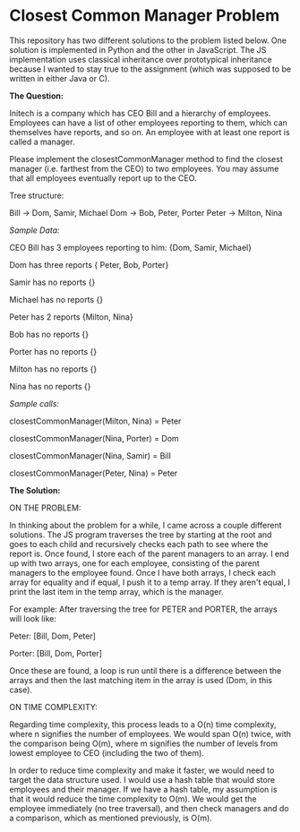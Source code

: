 Closest Common Manager Problem
======================

This repository has two different solutions to the problem listed below. One solution is implemented in Python
and the other in JavaScript. The JS implementation uses classical inheritance over prototypical inheritance because 
I wanted to stay true to the assignment (which was supposed to be written in either Java or C). 

**The Question:**

Initech is a company which has CEO Bill and a hierarchy of employees. Employees can have a list of other 
employees reporting to them, which can themselves have reports, and so on. An employee with at least one 
report is called a manager. 

Please implement the closestCommonManager method to find the closest manager (i.e. farthest from the CEO) 
to two employees. You may assume that all employees eventually report up to the CEO.


Tree structure:

Bill -> Dom, Samir, Michael
Dom -> Bob, Peter, Porter
Peter -> Milton, Nina

*Sample Data:* 

CEO Bill has 3 employees reporting to him: {Dom, Samir, Michael} 

Dom has three reports { Peter, Bob, Porter}

Samir has no reports {} 

Michael has no reports {} 

Peter has 2 reports {Milton, Nina} 

Bob has no reports {} 

Porter has no reports {} 

Milton has no reports {} 

Nina has no reports {} 


*Sample calls:* 

closestCommonManager(Milton, Nina) = Peter 

closestCommonManager(Nina, Porter) = Dom 

closestCommonManager(Nina, Samir) = Bill 

closestCommonManager(Peter, Nina) = Peter

**The Solution:**

ON THE PROBLEM:

In thinking about the problem for a while, I came across a couple different solutions. 
The JS program traverses the tree by starting at the root and goes to each child and recursively 
checks each path to see where the report is. Once found, I store each of the parent managers to an array. 
I end up with two arrays, one for each employee, consisting of the parent managers to the employee found. 
Once I have both arrays, I check each array for equality and if equal, I push it to a temp array. If they aren't equal, 
I print the last item in the temp array, which is the manager.

For example: After traversing the tree for PETER and PORTER, the arrays will look like:

Peter: [Bill, Dom, Peter]

Porter: [Bill, Dom, Porter]

Once these are found, a loop is run until there is a difference between the arrays and then
the last matching item in the array is used (Dom, in this case).

ON TIME COMPLEXITY:

Regarding time complexity, this process leads to a O(n) time complexity, where n signifies the number of employees. 
We would span O(n) twice, with the comparison being O(m), where m signifies the number of levels from lowest employee to 
CEO (including the two of them).

In order to reduce time complexity and make it faster, we would need to target the data structure used. 
I would use a hash table that would store employees and their manager. If we have a hash table, my assumption is 
that it would reduce the time complexity to O(m). We would get the employee immediately (no tree traversal), and 
then check managers and do a comparison, which as mentioned previously, is O(m).
